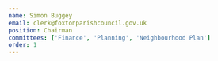 ```yaml
---
name: Simon Buggey
email: clerk@foxtonparishcouncil.gov.uk
position: Chairman
committees: ['Finance', 'Planning', 'Neighbourhood Plan']
order: 1
---
```

